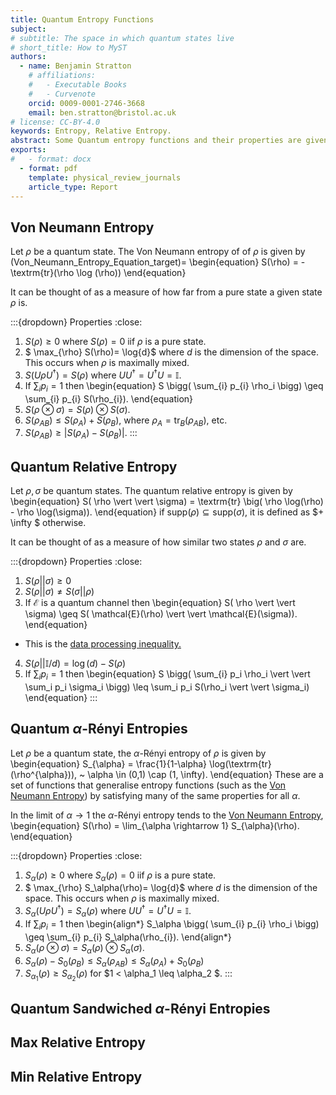 ```yaml
---
title: Quantum Entropy Functions 
subject: 
# subtitle: The space in which quantum states live
# short_title: How to MyST
authors:
  - name: Benjamin Stratton
    # affiliations:
    #   - Executable Books
    #   - Curvenote
    orcid: 0009-0001-2746-3668
    email: ben.stratton@bristol.ac.uk
# license: CC-BY-4.0
keywords: Entropy, Relative Entropy. 
abstract: Some Quantum entropy functions and their properties are given. 
exports:
#   - format: docx
  - format: pdf
    template: physical_review_journals
    article_type: Report
---
```


## Von Neumann Entropy 

Let $\rho$ be a quantum state. The Von Neumann entropy of of $\rho$ is given by 
(Von_Neumann_Entropy_Equation_target)=
\begin{equation}
S(\rho) = -\textrm{tr}(\rho \log (\rho))
\end{equation}

It can be thought of as a measure of how far from a pure state a given state $\rho$ is.

:::{dropdown} Properties
:close:
1. $S(\rho) \geq 0$ where $S(\rho)=0$ iif $\rho$ is a pure state.
2. $ \max_{\rho} S(\rho)= \log{d}$ where $d$ is the dimension of the space. This occurs when $\rho$ is maximally mixed. 
3. $S(U \rho U^{\dagger}) = S(\rho)$ where $UU^{\dagger} = U^{\dagger}U = \mathbb{I}$. 
4. If $\sum_{i} p_i = 1$ then 
\begin{equation} 
S \bigg( \sum_{i} p_{i} \rho_i \bigg) \geq \sum_{i} p_{i} S(\rho_{i}).
\end{equation} 
5. $S(\rho \otimes \sigma) = S(\rho) \otimes S(\sigma)$.
6. $S(\rho_{AB}) \leq S(\rho_{A}) + S(\rho_{B})$, where $\rho_{A} = \textrm{tr}_{B}(\rho_{AB})$, etc.
7. $S(\rho_{AB}) \geq \vert S(\rho_{A}) - S(\rho_{B}) \vert$.
:::

## Quantum Relative Entropy 

Let $\rho, \sigma$ be quantum states. The quantum relative entropy is given by 
\begin{equation}
S( \rho \vert \vert \sigma) = \textrm{tr} \big( \rho \log(\rho) - \rho \log(\sigma)).
\end{equation}
if $\textrm{supp}(\rho) \subseteq \textrm{supp}(\sigma)$, it is defined as $+ \infty $ otherwise. 

It can be thought of as a measure of how similar two states $\rho$ and $\sigma$ are.

:::{dropdown} Properties
:close:
1. $S( \rho \vert \vert \sigma) \geq 0$
2. $S( \rho \vert \vert \sigma) \neq S( \sigma \vert \vert \rho)$
3. If $\mathcal{E}$ is a quantum channel then 
\begin{equation}
S( \rho \vert \vert \sigma) \geq S( \mathcal{E}(\rho) \vert \vert \mathcal{E}(\sigma)).
\end{equation}
  - This is the [data processing inequality.](https://en.wikipedia.org/wiki/Data_processing_inequality)
4. $S( \rho \vert \vert \mathbb{I}/d) = \log(d) - S(\rho)$
5. If $\sum_{i} p_i = 1$ then 
\begin{equation}
S \bigg( \sum_{i} p_i \rho_i \vert \vert \sum_i p_i \sigma_i \bigg) \leq \sum_i p_i S(\rho_i \vert \vert \sigma_i) 
\end{equation}
:::

## Quantum $\alpha$-Rényi Entropies 

Let $\rho$ be a quantum state, the $\alpha$-Rényi entropy of $\rho$ is given by
\begin{equation}
S_{\alpha} = \frac{1}{1-\alpha} \log(\textrm{tr}(\rho^{\alpha})), ~ \alpha \in (0,1) \cap (1, \infty). 
\end{equation}
These are a set of functions that generalise entropy functions (such as the [Von Neumann Entropy](#Von_Neumann_Entropy_Equation_target)) by satisfying many of the same properties for all $\alpha$.  

In the limit of $\alpha \rightarrow 1$ the $\alpha$-Rényi entropy tends to the [Von Neumann Entropy](#Von_Neumann_Entropy_Equation_target),
\begin{equation}
S(\rho) = \lim_{\alpha \rightarrow 1} S_{\alpha}(\rho).
\end{equation}

:::{dropdown} Properties
:close:
1. $S_\alpha(\rho) \geq 0$ where $S_\alpha(\rho)=0$ iif $\rho$ is a pure state.
2. $ \max_{\rho} S_\alpha(\rho)= \log{d}$ where $d$ is the dimension of the space. This occurs when $\rho$ is maximally mixed. 
3. $S_\alpha(U \rho U^{\dagger}) = S_\alpha(\rho)$ where $UU^{\dagger} = U^{\dagger}U = \mathbb{I}$. 
4. If $\sum_{i} p_i = 1$ then 
\begin{align*} 
S_\alpha \bigg( \sum_{i} p_{i} \rho_i \bigg) \geq \sum_{i} p_{i} S_\alpha(\rho_{i}).
\end{align*} 
5. $S_\alpha(\rho \otimes \sigma) = S_\alpha(\rho) \otimes S_\alpha(\sigma)$.
6. $S_\alpha(\rho) - S_0(\rho_{B}) \leq S_\alpha(\rho_{AB}) \leq S_\alpha(\rho_{A}) + S_0(\rho_{B})$
7. $S_{\alpha_1}(\rho) \geq S_{\alpha_2}(\rho)$ for $1 < \alpha_1 \leq \alpha_2 $.
:::

## Quantum Sandwiched $\alpha$-Rényi Entropies


## Max Relative Entropy 

## Min Relative Entropy 